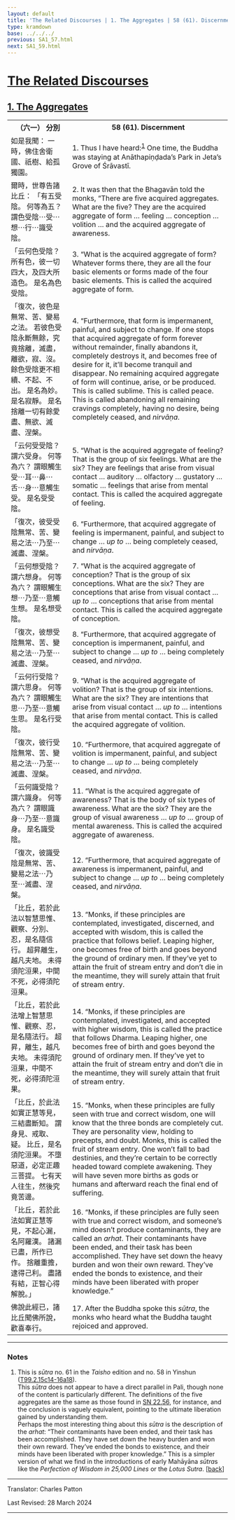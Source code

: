 ```yaml
---
layout: default
title: 'The Related Discourses | 1. The Aggregates | 58 (61). Discernment'
type: kramdown
base: ../../../
previous: SA1_57.html
next: SA1_59.html
---
```


<h1><a href='../index.html'>The Related Discourses</a></h1>
<h2><a href='index.html'>1. The Aggregates</a></h2>

<table class="trans">
  <th class='ch'>（六一） 分別</th>
  <th class='en'>58 (61). Discernment</th>
  <tr>
    <td class="ch" title='t125.2.15c14'>如是我聞： 一時，佛住舍衛國、祇樹、給孤獨園。</td>
    <td id='p1'>1. Thus I have heard:<sup id="ref1"><a href="#n1">1</a></sup> One time, the Buddha was staying at Anāthapiṇḍada’s Park in Jeta’s Grove of Śrāvastī.</td>
  </tr>
  <tr>
    <td class="ch" title='t125.2.15c15'>爾時，世尊告諸比丘： 「有五受陰。 何等為五？ 謂色受陰⋯受⋯想⋯行⋯識受陰。</td>
    <td id='p2'>2. It was then that the Bhagavān told the monks, “There are five acquired aggregates. What are the five? They are the acquired aggregate of form … feeling … conception … volition … and the acquired aggregate of awareness.</td>
  </tr>
  <tr>
    <td class="ch" title='t125.2.15c16'>「云何色受陰？ 所有色，彼一切四大，及四大所造色。 是名為色受陰。</td>
    <td id='p3'>3. “What is the acquired aggregate of form? Whatever forms there, they are all the four basic elements or forms made of the four basic elements. This is called the acquired aggregate of form.</td>
  </tr>
  <tr>
    <td class="ch" title='t125.2.15c18'>「復次，彼色是無常、苦、變易之法。 若彼色受陰永斷無餘，究竟捨離，滅盡，離欲，寂、沒。 餘色受陰更不相續、不起、不出。 是名為妙。 是名寂靜。 是名捨離一切有餘愛盡、無欲、滅盡、涅槃。</td>
    <td id='p4'>4. “Furthermore, that form is impermanent, painful, and subject to change. If one stops that acquired aggregate of form forever without remainder, finally abandons it, completely destroys it, and becomes free of desire for it, it’ll become tranquil and disappear. No remaining acquired aggregate of form will continue, arise, or be produced. This is called sublime. This is called peace. This is called abandoning all remaining cravings completely, having no desire, being completely ceased, and <em>nirvāṇa</em>.</td>
  </tr>
  <tr>
    <td class="ch" title='t125.2.15c22'>「云何受受陰？ 謂六受身。 何等為六？ 謂眼觸生受⋯耳⋯鼻⋯舌⋯身⋯意觸生受。 是名受受陰。</td>
    <td id='p5'>5. “What is the acquired aggregate of feeling? That is the group of six feelings. What are the six? They are feelings that arise from visual contact … auditory … olfactory … gustatory … somatic … feelings that arise from mental contact. This is called the acquired aggregate of feeling.</td>
  </tr>
  <tr>
    <td class="ch" title='t125.2.15c24'>「復次，彼受受陰無常、苦、變易之法⋯乃至⋯滅盡、涅槃。</td>
    <td id='p6'>6. “Furthermore, that acquired aggregate of feeling is impermanent, painful, and subject to change … <em>up to</em> … being completely ceased, and <em>nirvāṇa</em>.</td>
  </tr>
  <tr>
    <td class="ch" title='t125.2.15c25'>「云何想受陰？ 謂六想身。 何等為六？ 謂眼觸生想⋯乃至⋯意觸生想。 是名想受陰。</td>
    <td id='p7'>7. “What is the acquired aggregate of conception? That is the group of six conceptions. What are the six? They are conceptions that arise from visual contact … <em>up to</em> … conceptions that arise from mental contact. This is called the acquired aggregate of conception.</td>
  </tr>
  <tr>
    <td class="ch" title='t125.2.15c27'>「復次，彼想受陰無常、苦、變易之法⋯乃至⋯滅盡、涅槃。</td>
    <td id='p8'>8. “Furthermore, that acquired aggregate of conception is impermanent, painful, and subject to change … <em>up to</em> … being completely ceased, and <em>nirvāṇa</em>.</td>
  </tr>
  <tr>
    <td class="ch" title='t125.2.15c28'>「云何行受陰？ 謂六思身。 何等為六？ 謂眼觸生思⋯乃至⋯意觸生思。 是名行受陰。</td>
    <td id='p9'>9. “What is the acquired aggregate of volition? That is the group of six intentions. What are the six? They are intentions that arise from visual contact … <em>up to</em> … intentions that arise from mental contact. This is called the acquired aggregate of volition.</td>
  </tr>
  <tr>
    <td class="ch" title='t125.2.16a1'>「復次，彼行受陰無常、苦、變易之法⋯乃至⋯滅盡、涅槃。</td>
    <td id='p10'>10. “Furthermore, that acquired aggregate of volition is impermanent, painful, and subject to change … <em>up to</em> … being completely ceased, and <em>nirvāṇa</em>.</td>
  </tr>
  <tr>
    <td class="ch" title='t125.2.16a2'>「云何識受陰？ 謂六識身。 何等為六？ 謂眼識身⋯乃至⋯意識身。 是名識受陰。</td>
    <td id='p11'>11. “What is the acquired aggregate of awareness? That is the body of six types of awareness. What are the six? They are the group of visual awareness … <em>up to</em> … group of mental awareness. This is called the acquired aggregate of awareness.</td>
  </tr>
  <tr>
    <td class="ch" title='t125.2.16a4'>「復次，彼識受陰是無常、苦、變易之法⋯乃至⋯滅盡、涅槃。</td>
    <td id='p12'>12. “Furthermore, that acquired aggregate of awareness is impermanent, painful, and subject to change … <em>up to</em> … being completely ceased, and <em>nirvāṇa</em>.</td>
  </tr>
  <tr>
    <td class="ch" title='t125.2.16a5'>「比丘，若於此法以智慧思惟、觀察、分別、忍，是名隨信行。 超昇離生，越凡夫地。 未得須陀洹果，中間不死，必得須陀洹果。</td>
    <td id='p13'>13. “Monks, if these principles are contemplated, investigated, discerned, and accepted with wisdom, this is called the practice that follows belief. Leaping higher, one becomes free of birth and goes beyond the ground of ordinary men. If they’ve yet to attain the fruit of stream entry and don’t die in the meantime, they will surely attain that fruit of stream entry.</td>
  </tr>
  <tr>
    <td class="ch" title='t125.2.16a8'>「比丘，若於此法增上智慧思惟、觀察、忍，是名隨法行。 超昇，離生，越凡夫地。 未得須陀洹果，中間不死，必得須陀洹果。</td>
    <td id='p14'>14. “Monks, if these principles are contemplated, investigated, and accepted with higher wisdom, this is called the practice that follows Dharma. Leaping higher, one becomes free of birth and goes beyond the ground of ordinary men. If they’ve yet to attain the fruit of stream entry and don’t die in the meantime, they will surely attain that fruit of stream entry.</td>
  </tr>
  <tr>
    <td class="ch" title='t125.2.16a11'>「比丘，於此法如實正慧等見，三結盡斷知。 謂身見、戒取、疑。 比丘，是名須陀洹果。 不墮惡道，必定正趣三菩提。 七有天人往生，然後究竟苦邊。</td>
    <td id='p15'>15. “Monks, when these principles are fully seen with true and correct wisdom, one will know that the three bonds are completely cut. They are personality view, holding to precepts, and doubt. Monks, this is called the fruit of stream entry. One won’t fall to bad destinies, and they’re certain to be correctly headed toward complete awakening. They will have seven more births as gods or humans and afterward reach the final end of suffering.</td>
  </tr>
  <tr>
    <td class="ch" title='t125.2.16a14'>「比丘，若於此法如實正慧等見，不起心漏，名阿羅漢。 諸漏已盡，所作已作。 捨離重擔，逮得己利。 盡諸有結，正智心得解脫。」</td>
    <td id='p16'>16. “Monks, if these principles are fully seen with true and correct wisdom, and someone’s mind doesn’t produce contaminants, they are called an <em>arhat</em>. Their contaminants have been ended, and their task has been accomplished. They have set down the heavy burden and won their own reward. They’ve ended the bonds to existence, and their minds have been liberated with proper knowledge.”</td>
  </tr>
  <tr>
    <td class="ch" title='t125.2.16a17'>佛說此經已，諸比丘聞佛所說，歡喜奉行。</td>
    <td id='p17'>17. After the Buddha spoke this <em>sūtra</em>, the monks who heard what the Buddha taught rejoiced and approved.</td>
  </tr>
</table>

<hr/>

<h3 id="notes">Notes</h3>

<ol class="notes-list">
<li id="n1">This is <em>sūtra</em> no. 61 in the <cite>Taisho</cite> edition and no. 58 in Yinshun (<a href="https://cbetaonline.dila.edu.tw/zh/T02n0099_p0015c14" target="_blank">T99.2.15c14-16a18</a>).<br/>
This <em>sūtra</em> does not appear to have a direct parallel in Pali, though none of the content is particularly different. The definitions of the five aggregates are the same as those found in <a href="https://suttacentral.net/sn22.56" target="_blank">SN 22.56</a>, for instance, and the conclusion is vaguely equivalent, pointing to the ultimate liberation gained by understanding them.<br/>
Perhaps the most interesting thing about this <em>sūtra</em> is the description of the <em>arhat</em>: “Their contaminants have been ended, and their task has been accomplished. They have set down the heavy burden and won their own reward. They’ve ended the bonds to existence, and their minds have been liberated with proper knowledge.” This is a simpler version of what we find in the introductions of early Mahāyāna <em>sūtra</em>s like the <cite>Perfection of Wisdom in 25,000 Lines</cite> or the <cite>Lotus Sutra</cite>. [<a href="#ref1">back</a>]</li>
</ol>
<hr/>

<p class="translator">Translator: Charles Patton</p>
<p class='revised'>Last Revised: 28 March 2024</p>

<hr/>